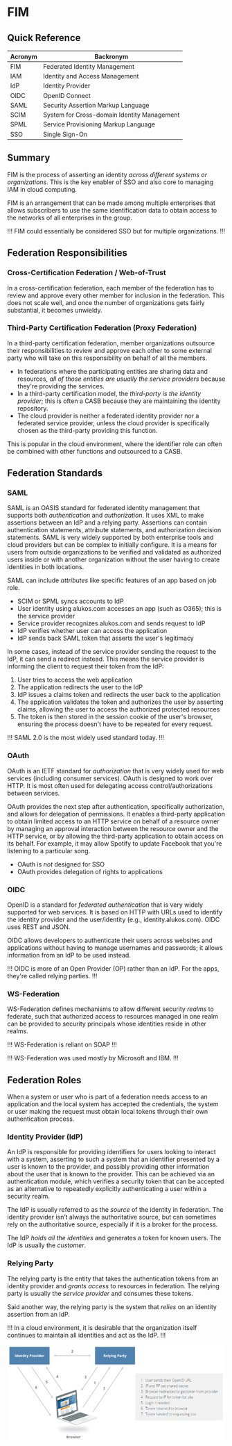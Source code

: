 # FIM

## Quick Reference

| Acronym | Backronym |
| - | - |
| FIM | Federated Identity Management |
| IAM | Identity and Access Management |
| IdP | Identity Provider |
| OIDC | OpenID Connect |
| SAML | Security Assertion Markup Language |
| SCIM | System for Cross-domain Identity Management |
| SPML | Service Provisioning Markup Language |
| SSO | Single Sign-On |

## Summary

FIM is the process of asserting an identity *across different systems or organizations*. This is the key enabler of SSO and also core to managing IAM in cloud computing.

FIM is an arrangement that can be made among multiple enterprises that allows subscribers to use the same identification data to obtain access to the networks of all enterprises in the group.

!!!
FIM could essentially be considered SSO but for multiple organizations.
!!!

## Federation Responsibilities

### Cross-Certification Federation / Web-of-Trust

In a cross-certification federation, each member of the federation has to review and approve every other member for inclusion in the federation. This does not scale well, and once the number of organizations gets fairly substantial, it becomes unwieldy.

### Third-Party Certification Federation (Proxy Federation)

In a third-party certification federation, member organizations outsource their responsibilities to review and approve each other to some external party who will take on this responsibility on behalf of all the members.

- In federations where the participating entities are sharing data and resources, *all of those entities are usually the service providers* because they're providing the services.
- In a third-party certification model, the *third-party is the identity provider*; this is often a CASB because they are maintaining the identity repository.
- The cloud provider is neither a federated identity provider nor a federated service provider, unless the cloud provider is specifically chosen as the third-party providing this function.

This is popular in the cloud environment, where the identifier role can often be combined with other functions and outsourced to a CASB.

## Federation Standards

### SAML

SAML is an OASIS standard for federated identity management that supports both *authentication* and *authorization*. It uses XML to make assertions between an IdP and a relying party. Assertions can contain authentication statements, attribute statements, and authorization decision statements. SAML is very widely supported by both enterprise tools and cloud providers but can be complex to initially configure. It is a means for users from outside organizations to be verified and validated as authorized users inside or with another organization without the user having to create identities in both locations.

SAML can include *attributes* like specific features of an app based on job role.

- SCIM or SPML syncs accounts to IdP
- User identity using alukos.com accesses an app (such as O365); this is the service provider
- Service provider recognizes alukos.com and sends request to IdP
- IdP verifies whether user can access the application
- IdP sends back SAML token that asserts the user's legitimacy

In some cases, instead of the service provider sending the request to the IdP, it can send a redirect instead. This means the service provider is informing the client to request their token from the IdP:

1. User tries to access the web application
2. The application redirects the user to the IdP
3. IdP issues a claims token and redirects the user back to the application
4. The application validates the token and authorizes the user by asserting claims, allowing the user to access the authorized protected resources
5. The token is then stored in the session cookie of the user's browser, ensuring the process doesn't have to be repeated for every request.

!!!
SAML 2.0 is the most widely used standard today.
!!!

### OAuth

OAuth is an IETF standard for *authorization* that is very widely used for web services (including consumer services). OAuth is designed to work over HTTP. It is most often used for delegating access control/authorizations between services.

OAuth provides the next step after authentication, specifically authorization, and allows for delegation of permissions. It enables a third-party application to obtain limited access to an HTTP service on behalf of a resource owner by managing an approval interaction between the resource owner and the HTTP service, or by allowing the third-party application to obtain access on its behalf. For example, it may allow Spotify to update Facebook that you're listening to a particular song.

- OAuth is *not* designed for SSO
- OAuth provides delegation of rights to applications

### OIDC

OpenID is a standard for *federated authentication* that is very widely supported for web services. It is based on HTTP with URLs used to identify the identity provider and the user/identity (e.g., identity.alukos.com). OIDC uses REST and JSON.

OIDC allows developers to authenticate their users across websites and applications without having to manage usernames and passwords; it allows information from an IdP to be used instead.

!!!
OIDC is more of an Open Provider (OP) rather than an IdP. For the apps, they're called relying parties.
!!!

### WS-Federation

WS-Federation defines mechanisms to allow different security *realms* to federate, such that authorized access to resources managed in one realm can be provided to security principals whose identities reside in other realms.

!!!
WS-Federation is reliant on SOAP
!!!

!!!
WS-Federation was used mostly by Microsoft and IBM.
!!!

## Federation Roles

When a system or user who is part of a federation needs access to an application and the local system has accepted the credentials, the system or user making the request must obtain local tokens through their own authentication process.

### Identity Provider (IdP)

An IdP is responsible for providing identifiers for users looking to interact with a system, asserting to such a system that an identifier presented by a user is known to the provider, and possibly providing other information about the user that is known to the provider. This can be achieved via an authentication module, which verifies a security token that can be accepted as an alternative to repeatedly explicitly authenticating a user within a security realm.

The IdP is usually referred to as the *source* of the identity in federation. The identity provider isn’t always the authoritative source, but can sometimes rely on the authoritative source, especially if it is a broker for the process.

The IdP *holds all the identities* and generates a token for known users. The IdP is usually the *customer*.

### Relying Party

The relying party is the entity that takes the authentication tokens from an identity provider and *grants access* to resources in federation. The relying party is usually the *service provider* and consumes these tokens.

Said another way, the relying party is the system that *relies* on an identity assertion from an IdP.

!!!
In a cloud environment, it is desirable that the organization itself continues to maintain all identities and act as the IdP.
!!!

![FIM](/static/fim-flow.png)
